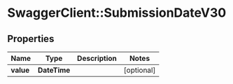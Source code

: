 # SwaggerClient::SubmissionDateV30

## Properties
Name | Type | Description | Notes
------------ | ------------- | ------------- | -------------
**value** | **DateTime** |  | [optional] 


